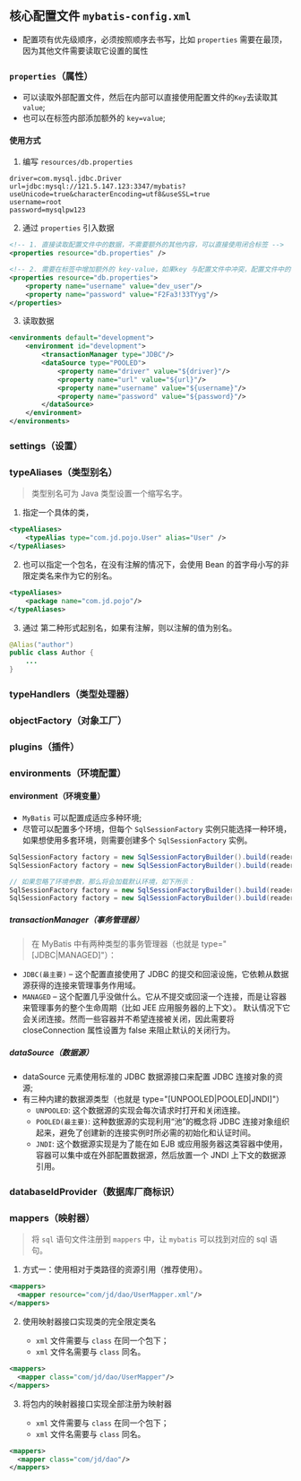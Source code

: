 ## 核心配置文件 `mybatis-config.xml`
* 配置项有优先级顺序，必须按照顺序去书写，比如 `properties` 需要在最顶，因为其他文件需要读取它设置的属性

### `properties`（属性）
* 可以读取外部配置文件，然后在内部可以直接使用配置文件的`Key`去读取其`value`;
* 也可以在标签内部添加额外的 `key=value`;

#### 使用方式
1. 编写 `resources/db.properties`
```properties
driver=com.mysql.jdbc.Driver
url=jdbc:mysql://121.5.147.123:3347/mybatis?useUnicode=true&characterEncoding=utf8&useSSL=true
username=root
password=mysqlpw123
```

2. 通过 `properties` 引入数据

```xml
<!-- 1. 直接读取配置文件中的数据，不需要额外的其他内容，可以直接使用闭合标签 -->
<properties resource="db.properties" />

<!-- 2. 需要在标签中增加额外的 key-value，如果key 与配置文件中冲突，配置文件中的优先级更高 -->
<properties resource="db.properties">
    <property name="username" value="dev_user"/>
    <property name="password" value="F2Fa3!33TYyg"/>
</properties>
```

3. 读取数据
```xml
<environments default="development">
    <environment id="development">
        <transactionManager type="JDBC"/>
        <dataSource type="POOLED">
            <property name="driver" value="${driver}"/>
            <property name="url" value="${url}"/>
            <property name="username" value="${username}"/>
            <property name="password" value="${password}"/>
        </dataSource>
    </environment>
</environments>
```

### settings（设置）
### typeAliases（类型别名）
> 类型别名可为 Java 类型设置一个缩写名字。
1. 指定一个具体的类，
```xml
<typeAliases>
    <typeAlias type="com.jd.pojo.User" alias="User" />
</typeAliases>
```
2. 也可以指定一个包名，在没有注解的情况下，会使用 Bean 的首字母小写的非限定类名来作为它的别名。
```xml
<typeAliases>
    <package name="com.jd.pojo"/>
</typeAliases>
```
3. 通过 第二种形式起别名，如果有注解，则以注解的值为别名。
```java
@Alias("author")
public class Author {
    ...
}
```

### typeHandlers（类型处理器）
### objectFactory（对象工厂）
### plugins（插件）
### environments（环境配置）
#### environment（环境变量）
* `MyBatis` 可以配置成适应多种环境;
* 尽管可以配置多个环境，但每个 `SqlSessionFactory` 实例只能选择一种环境，如果想使用多套环境，则需要创建多个 `SqlSessionFactory` 实例。
```java
SqlSessionFactory factory = new SqlSessionFactoryBuilder().build(reader, environment);
SqlSessionFactory factory = new SqlSessionFactoryBuilder().build(reader, environment, properties);

// 如果忽略了环境参数，那么将会加载默认环境，如下所示：
SqlSessionFactory factory = new SqlSessionFactoryBuilder().build(reader);
SqlSessionFactory factory = new SqlSessionFactoryBuilder().build(reader, properties);
```
##### transactionManager（事务管理器）
> 在 MyBatis 中有两种类型的事务管理器（也就是 type="[JDBC|MANAGED]"）：
* `JDBC(最主要)` – 这个配置直接使用了 JDBC 的提交和回滚设施，它依赖从数据源获得的连接来管理事务作用域。
* `MANAGED` – 这个配置几乎没做什么。它从不提交或回滚一个连接，而是让容器来管理事务的整个生命周期（比如 JEE 应用服务器的上下文）。 默认情况下它会关闭连接。然而一些容器并不希望连接被关闭，因此需要将 closeConnection 属性设置为 false 来阻止默认的关闭行为。
##### dataSource（数据源）
* dataSource 元素使用标准的 JDBC 数据源接口来配置 JDBC 连接对象的资源;
* 有三种内建的数据源类型（也就是 type="[UNPOOLED|POOLED|JNDI]"）
  * `UNPOOLED`: 这个数据源的实现会每次请求时打开和关闭连接。
  * `POOLED(最主要)`: 这种数据源的实现利用“池”的概念将 JDBC 连接对象组织起来，避免了创建新的连接实例时所必需的初始化和认证时间。
  * `JNDI`: 这个数据源实现是为了能在如 EJB 或应用服务器这类容器中使用，容器可以集中或在外部配置数据源，然后放置一个 JNDI 上下文的数据源引用。

### databaseIdProvider（数据库厂商标识）
### mappers（映射器）
> 将 `sql` 语句文件注册到 `mappers` 中，让 `mybatis` 可以找到对应的 sql 语句。 
1. 方式一：使用相对于类路径的资源引用（推荐使用）。
```xml
<mappers>
  <mapper resource="com/jd/dao/UserMapper.xml"/>
</mappers>
```

2. 使用映射器接口实现类的完全限定类名

    * `xml` 文件需要与 `class` 在同一个包下；
    * `xml` 文件名需要与 `class` 同名。
```xml
<mappers>
  <mapper class="com/jd/dao/UserMapper"/>
</mappers>
```

3. 将包内的映射器接口实现全部注册为映射器

    * `xml` 文件需要与 `class` 在同一个包下；
    * `xml` 文件名需要与 `class` 同名。
```xml
<mappers>
  <mapper class="com/jd/dao"/>
</mappers>
```
